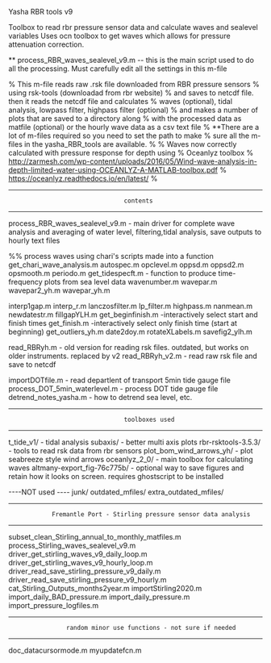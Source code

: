  Yasha RBR tools v9
 
Toolbox to read rbr pressure sensor data and calculate waves and sealevel variables
Uses ocn toolbox to get waves which allows for pressure attenuation correction.
 
 
** process_RBR_waves_sealevel_v9.m -- this is the main script used to do all the processing. Must carefully edit all the settings in this m-file
 
% This m-file reads raw .rsk file downloaded from RBR pressure sensors
% using rsk-tools (downloadad from rbr website)
% and saves to netcdf file. then it reads the netcdf file and calculates
% waves (optional), tidal analysis, lowpass filter, highpass filter (optional)
% and makes a number of plots that are saved to a directory along
% with the processed data as matfile (optional) or the hourly wave data as a csv text file
% **There are a lot of m-files required so you need to set the path to make
% sure all the m-files in the yasha_RBR_tools are available.
% 
%  Waves now correctly calculated with pressure response for depth using
%  Oceanlyz toolbox
%  http://zarmesh.com/wp-content/uploads/2016/05/Wind-wave-analysis-in-depth-limited-water-using-OCEANLYZ-A-MATLAB-toolbox.pdf
%  https://oceanlyz.readthedocs.io/en/latest/
% 

------------------------------------------------------------------------------------------
								    contents
------------------------------------------------------------------------------------------									


process_RBR_waves_sealevel_v9.m  - main driver for complete wave analysis and averaging of water level, filtering,tidal analysis, save outputs to hourly text files

%% process waves using chari's scripts made into a function 
get_chari_wave_analysis.m
autospec.m
opclevel.m
oppsd.m
oppsd2.m
opsmooth.m
periodo.m
get_tidespecft.m  - function to produce time-frequency plots from sea level data
wavenumber.m
wavepar.m
wavepar2_yh.m
wavepar_yh.m


interp1gap.m
interp_r.m
lanczosfilter.m
lp_filter.m
highpass.m
nanmean.m
newdatestr.m
fillgapYLH.m
get_beginfinish.m 		-interactively select start and finish times
get_finish.m			-interactively select only finish time (start at beginning)
get_outliers_yh.m
date2doy.m
rotateXLabels.m
savefig2_ylh.m

read_RBRyh.m    - old version  for reading rsk files. outdated,  but works on older instruments. replaced by v2
read_RBRyh_v2.m - read raw rsk file and save to netcdf


importDOTfile.m					- read departlent of transport 5min tide gauge file
process_DOT_5min_waterlevel.m   - process DOT tide gauge file
detrend_notes_yasha.m			- how to detrend sea level, etc.

------------------------------------------------------------------------------------------
								    toolboxes used
------------------------------------------------------------------------------------------	
t_tide_v1/ - tidal analysis
subaxis/  - better multi axis plots
rbr-rsktools-3.5.3/ -  tools to read rsk data from rbr sensors
plot_bom_wind_arrows_yh/ - plot seabreeze style wind arrows
oceanlyz_2_0/  - main toolbox for calculating waves
altmany-export_fig-76c775b/ - optional way to save figures  and retain how it looks on screen. requires ghostscript to be installed


----NOT used ----
junk/
outdated_mfiles/
extra_outdated_mfiles/


------------------------------------------------------------------------------------------
				Fremantle Port - Stirling pressure sensor data analysis
------------------------------------------------------------------------------------------
subset_clean_Stirling_annual_to_monthly_matfiles.m
process_Stirling_waves_sealevel_v9.m
driver_get_stirling_waves_v9_daily_loop.m
driver_get_stirling_waves_v9_hourly_loop.m
driver_read_save_stirling_pressure_v9_daily.m
driver_read_save_stirling_pressure_v9_hourly.m
cat_Stirling_Outputs_months2year.m
importStirling2020.m
import_daily_BAD_pressure.m
import_daily_pressure.m
import_pressure_logfiles.m

------------------------------------------------------------------------------------------
					random minor use functions - not sure if needed
------------------------------------------------------------------------------------------
doc_datacursormode.m
myupdatefcn.m
